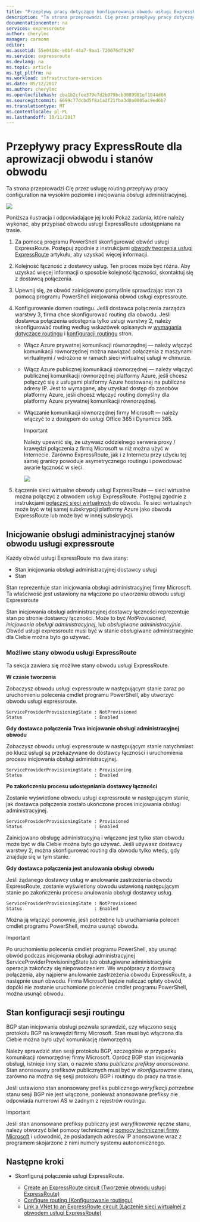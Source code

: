 ```yaml
---
title: "Przepływy pracy dotyczące konfigurowania obwodu usługi ExpressRoute | Dokumentacja firmy Microsoft"
description: "Ta strona przeprowadzi Cię przez przepływy pracy dotyczące konfigurowania obwodu ExpressRoute i komunikacji równorzędnych"
documentationcenter: na
services: expressroute
author: cherylmc
manager: carmonm
editor: 
ms.assetid: 55e0418c-e0bf-44a7-9aa1-720076df9297
ms.service: expressroute
ms.devlang: na
ms.topic: article
ms.tgt_pltfrm: na
ms.workload: infrastructure-services
ms.date: 05/12/2017
ms.author: cherylmc
ms.openlocfilehash: cba1b2cfee379e7d2b079bcb3089981ef1044d66
ms.sourcegitcommit: 6699c77dcbd5f8a1a2f21fba3d0a0005ac9ed6b7
ms.translationtype: MT
ms.contentlocale: pl-PL
ms.lasthandoff: 10/11/2017
---
```

# <a name="expressroute-workflows-for-circuit-provisioning-and-circuit-states"></a>Przepływy pracy ExpressRoute dla aprowizacji obwodu i stanów obwodu
Ta strona przeprowadzi Cię przez usługę routing przepływy pracy configuration na wysokim poziomie i inicjowania obsługi administracyjnej.

![](./media/expressroute-workflows/expressroute-circuit-workflow.png)

Poniższa ilustracja i odpowiadające jej kroki Pokaż zadania, które należy wykonać, aby przypisać obwodu usługi ExpressRoute udostępniane na trasie. 

1. Za pomocą programu PowerShell skonfigurować obwód usługi ExpressRoute. Postępuj zgodnie z instrukcjami [obwody tworzenia usługi ExpressRoute](expressroute-howto-circuit-classic.md) artykułu, aby uzyskać więcej informacji.
2. Kolejność łączność z dostawcy usług. Ten proces może być różna. Aby uzyskać więcej informacji o sposobie kolejność łączności, skontaktuj się z dostawcą połączenia.
3. Upewnij się, że obwód zainicjowano pomyślnie sprawdzając stan za pomocą programu PowerShell inicjowania obwód usługi expressroute. 
4. Konfigurowanie domen routingu. Jeśli dostawca połączenia zarządza warstwy 3, firma chce skonfigurować routing dla obwodu. Jeśli dostawca połączenia udostępnia tylko usługi warstwy 2, należy skonfigurować routing według wskazówek opisanych w [wymagania dotyczące routingu](expressroute-routing.md) i [konfiguracji routingu](expressroute-howto-routing-classic.md) stron.
   
   * Włącz Azure prywatnej komunikacji równorzędnej — należy włączyć komunikacji równorzędnej można nawiązać połączenia z maszynami wirtualnymi / wdrożone w ramach sieci wirtualnej usługi w chmurze.
   * Włącz Azure publicznej komunikacji równorzędnej — należy włączyć publicznej komunikacji równorzędnej platformy Azure, jeśli chcesz połączyć się z usługami platformy Azure hostowanej na publiczne adresy IP. Jest to wymagane, aby uzyskać dostęp do zasobów platformy Azure, jeśli chcesz włączyć routing domyślny dla platformy Azure prywatnej komunikacji równorzędnej.
   * Włączanie komunikacji równorzędnej firmy Microsoft — należy włączyć to z dostępem do usługi Office 365 i Dynamics 365. 
     
     > [!IMPORTANT]
     > Należy upewnić się, że używasz oddzielnego serwera proxy / krawędzi połączenia z firmą Microsoft w niż można użyć w Internecie. Zarówno ExpressRoute, jak i z Internetu przy użyciu tej samej granicy powoduje asymetrycznego routingu i powodować awarie łączność w sieci.
     > 
     > 
     
     ![](./media/expressroute-workflows/routing-workflow.png)
5. Łączenie sieci wirtualne obwody usługi ExpressRoute — sieci wirtualne można połączyć z obwodem usługi ExpressRoute. Postępuj zgodnie z instrukcjami [połączyć sieci wirtualnych](expressroute-howto-linkvnet-arm.md) do obwodu. Te sieci wirtualnych może być w tej samej subskrypcji platformy Azure jako obwodu ExpressRoute lub może być w innej subskrypcji.

## <a name="expressroute-circuit-provisioning-states"></a>Inicjowanie obsługi administracyjnej stanów obwodu usługi expressroute
Każdy obwód usługi ExpressRoute ma dwa stany:

* Stan inicjowania obsługi administracyjnej dostawcy usługi
* Stan

Stan reprezentuje stan inicjowania obsługi administracyjnej firmy Microsoft. Ta właściwość jest ustawiony na włączone po utworzeniu obwodu usługi Expressroute

Stan inicjowania obsługi administracyjnej dostawcy łączności reprezentuje stan po stronie dostawcy łączności. Może to być *NotProvisioned*, *inicjowania obsługi administracyjnej*, lub *obsługiwane administracyjnie*. Obwód usługi expressroute musi być w stanie obsługiwane administracyjnie dla Ciebie można było go używać.

### <a name="possible-states-of-an-expressroute-circuit"></a>Możliwe stany obwodu usługi ExpressRoute
Ta sekcja zawiera się możliwe stany obwodu usługi ExpressRoute.

**W czasie tworzenia**

Zobaczysz obwodu usługi expressroute w następującym stanie zaraz po uruchomieniu polecenia cmdlet programu PowerShell, aby utworzyć obwodu usługi expressroute.

    ServiceProviderProvisioningState : NotProvisioned
    Status                           : Enabled


**Gdy dostawca połączenia Trwa inicjowanie obsługi administracyjnej obwodu**

Zobaczysz obwodu usługi expressroute w następującym stanie natychmiast po klucz usługi są przekazywane do dostawcy łączności i uruchomienia procesu inicjowania obsługi administracyjnej.

    ServiceProviderProvisioningState : Provisioning
    Status                           : Enabled


**Po zakończeniu procesu udostępniania dostawcy łączności**

Zostanie wyświetlone obwodu usługi expressroute w następującym stanie, jak dostawca połączenia zostało ukończone proces inicjowania obsługi administracyjnej.

    ServiceProviderProvisioningState : Provisioned
    Status                           : Enabled

Zainicjowano obsługę administracyjną i włączone jest tylko stan obwodu może być w dla Ciebie można było go używać. Jeśli używasz dostawcy warstwy 2, można skonfigurować routing dla obwodu tylko wtedy, gdy znajduje się w tym stanie.

**Gdy dostawca połączenia jest anulowania obsługi obwodu**

Jeśli żądanego dostawcy usług w anulowanie zastrzeżenia obwodu ExpressRoute, zostanie wyświetlony obwodu ustawioną następującym stanie po zakończeniu procesu anulowania obsługi dostawcy usług.

    ServiceProviderProvisioningState : NotProvisioned
    Status                           : Enabled


Można ją włączyć ponownie, jeśli potrzebne lub uruchamiania poleceń cmdlet programu PowerShell, można usunąć obwodu.  

> [!IMPORTANT]
> Po uruchomieniu polecenia cmdlet programu PowerShell, aby usunąć obwód podczas inicjowania obsługi administracyjnej ServiceProviderProvisioningState lub obsługiwane administracyjnie operacja zakończy się niepowodzeniem. We współpracy z dostawcą połączenia, aby najpierw anulowanie zastrzeżenia obwodu ExpressRoute, a następnie usuń obwodu. Firma Microsoft będzie naliczać opłaty obwód, dopóki nie zostanie uruchomione polecenie cmdlet programu PowerShell, można usunąć obwodu.
> 
> 

## <a name="routing-session-configuration-state"></a>Stan konfiguracji sesji routingu
BGP stan inicjowania obsługi pozwala sprawdzić, czy włączono sesję protokołu BGP na krawędzi firmy Microsoft. Stan musi być włączona dla Ciebie można było użyć komunikację równorzędną.

Należy sprawdzić stan sesji protokołu BGP, szczególnie w przypadku komunikacji równorzędnej firmy Microsoft. Oprócz BGP stan inicjowania obsługi, istnieje inny stan, o nazwie *stanu publiczne prefiksy anonsowane*. Stan anonsowany prefiksów publicznych musi być w *skonfigurowane* stanu, zarówno na można się sesji protokołu BGP i routingu do pracy na trasie. 

Jeśli ustawiono stan anonsowany prefiks publicznego *weryfikacji potrzebne* stanu sesji BGP nie jest włączone, ponieważ anonsowane prefiksy nie odpowiada numerowi AS w żadnym z rejestrów routingu. 

> [!IMPORTANT]
> Jeśli stan anonsowane prefiksy publiczny jest *weryfikowanie ręczne* stanu, należy otworzyć bilet pomocy technicznej z [pomocy technicznej firmy Microsoft](https://portal.azure.com/?#blade/Microsoft_Azure_Support/HelpAndSupportBlade) i udowodnić, że posiadanych adresów IP anonsowane wraz z programem skojarzone z nimi numery systemu autonomicznego.
> 
> 

## <a name="next-steps"></a>Następne kroki
* Skonfiguruj połączenie usługi ExpressRoute.
  
  * [Create an ExpressRoute circuit (Tworzenie obwodu usługi ExpressRoute)](expressroute-howto-circuit-arm.md)
  * [Configure routing (Konfigurowanie routingu)](expressroute-howto-routing-arm.md)
  * [Link a VNet to an ExpressRoute circuit (Łączenie sieci wirtualnej z obwodem usługi ExpressRoute)](expressroute-howto-linkvnet-arm.md)

